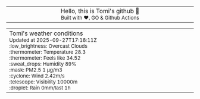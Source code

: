 
<div align="center">
<table>
<tbody>
<td align="center">
<img width="2000" height="0"><br>
Hello, this is Tomi's github 👋<br>
<sup>Built with ❤️, GO & Github Actions</sup><br>
<img width="2000" height="0">
</td>
</tbody>
</table>
</div>
<table>
<tbody>
<td align="left">
<img width="2000" height="0"><br>
Tomi's weather conditions<br>
<sup>Updated at 2025-09-27T17:18:11Z</sup><br>
<sup>:low_brightness: Overcast Clouds</sup><br>
<sup>:thermometer: Temperature 28.3 </sup><br>
<sup>:thermometer: Feels like 34.52</sup><br>
<sup>:sweat_drops: Humidity 89%</sup><br>
<sup>:mask: PM2.5 1 μg/m3</sup><br>
<sup>:cyclone: Wind 2.42m/s </sup><br>
<sup>:telescope: Visibility 10000m </sup><br>
<sup>:droplet: Rain 0mm/last 1h </sup><br>
<img width="2000" height="0">
</td>
<td align="left">
<img width="2000" height="0"><br>
<br>
<img width="2000" height="0">
</td>
</tbody>
</table>
</div>
    
